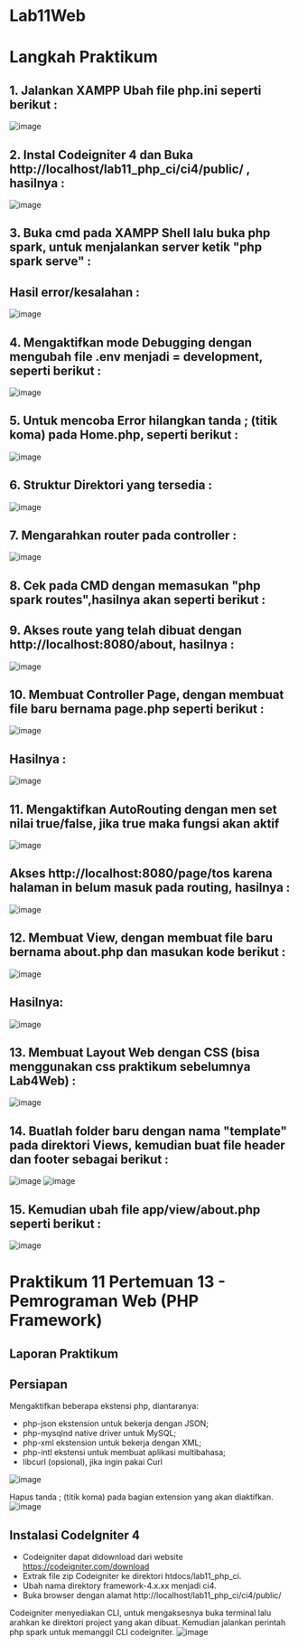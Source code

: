 # Lab11Web

# Langkah Praktikum

## 1. Jalankan XAMPP Ubah file php.ini seperti berikut :
![image](https://user-images.githubusercontent.com/83681139/175540804-cc1cdfde-ab26-4443-932b-0969e785a0f2.png)

## 2. Instal Codeigniter 4 dan Buka http://localhost/lab11_php_ci/ci4/public/ , hasilnya :
![image](https://user-images.githubusercontent.com/83681139/175540942-6c0f05e4-7db3-42c1-8c92-293a2a32c9c7.png)

## 3. Buka cmd pada XAMPP Shell lalu buka php spark, untuk menjalankan server ketik "php spark serve" :
## Hasil error/kesalahan :
![image](https://user-images.githubusercontent.com/83681139/175541104-6bd5ab9b-b4fb-4124-9ab6-351168debe53.png)

## 4. Mengaktifkan mode Debugging dengan mengubah file .env menjadi = development, seperti berikut :
![image](https://user-images.githubusercontent.com/83681139/175541717-d624c8ae-f973-43a8-a419-3d1178faaf10.png)

## 5. Untuk mencoba Error hilangkan tanda ; (titik koma) pada Home.php, seperti berikut :
![image](https://user-images.githubusercontent.com/83681139/175541809-fb387f5a-6898-4646-936a-9cae902452ee.png)

## 6. Struktur Direktori yang tersedia :
![image](https://user-images.githubusercontent.com/83681139/175541994-aa263a64-4b76-4739-8a5e-9d5223e05190.png)

## 7. Mengarahkan router pada controller :
![image](https://user-images.githubusercontent.com/83681139/175542138-39f495c5-23db-47d0-8378-452e7e7db613.png)

## 8. Cek pada CMD dengan memasukan "php spark routes",hasilnya akan seperti berikut :

## 9. Akses route yang telah dibuat dengan http://localhost:8080/about, hasilnya :
![image](https://user-images.githubusercontent.com/83681139/175542273-9dc4c127-f4e5-4e18-b08d-bab93cfa8244.png)

## 10. Membuat Controller Page, dengan membuat file baru bernama page.php seperti berikut :
![image](https://user-images.githubusercontent.com/83681139/175542321-a7bf3abe-e6c7-41c2-a309-7347440d9aa0.png)
## Hasilnya :
![image](https://user-images.githubusercontent.com/83681139/175542427-b8933a66-e5d0-4c54-929b-a4a660eaf878.png)

## 11. Mengaktifkan AutoRouting dengan men set nilai true/false, jika true maka fungsi akan aktif
![image](https://user-images.githubusercontent.com/83681139/175542822-45791b26-b9b9-4d1b-a953-fbe701cfddc0.png)
## Akses http://localhost:8080/page/tos karena halaman in belum masuk pada routing, hasilnya :
![image](https://user-images.githubusercontent.com/83681139/175543032-5e860fed-e9f7-4a92-ae71-ca78cac8cf77.png)

## 12. Membuat View, dengan membuat file baru bernama about.php dan masukan kode berikut :
![image](https://user-images.githubusercontent.com/83681139/175546012-0aeeaa25-e733-43f8-8b56-86e2756c8d6f.png)
## Hasilnya:
![image](https://user-images.githubusercontent.com/83681139/175546082-9b581240-1454-4288-82d7-9946d6725617.png)

## 13. Membuat Layout Web dengan CSS (bisa menggunakan css praktikum sebelumnya Lab4Web) :
![image](https://user-images.githubusercontent.com/83681139/175547313-771c11b6-c573-48bb-949e-6a18539a13db.png)

## 14. Buatlah folder baru dengan nama "template" pada direktori Views, kemudian buat file header dan footer sebagai berikut :
![image](https://user-images.githubusercontent.com/83681139/175547395-893fde52-fdf4-4180-b539-b518d87c4fa9.png)
![image](https://user-images.githubusercontent.com/83681139/175547453-5b8d68e6-dd5b-49f0-a3f9-23e03cbdd7ae.png)

## 15. Kemudian ubah file app/view/about.php seperti berikut :
![image](https://user-images.githubusercontent.com/83681139/175547560-b6390b1f-69d6-495e-8169-d763d005da00.png)

# Praktikum 11 Pertemuan 13 - Pemrograman Web (PHP Framework)
## Laporan Praktikum
## Persiapan
Mengaktifkan beberapa ekstensi php, diantaranya:

+ php-json ekstension untuk bekerja dengan JSON;
+ php-mysqlnd native driver untuk MySQL;
+ php-xml ekstension untuk bekerja dengan XML;
+ php-intl ekstensi untuk membuat aplikasi multibahasa;
+ libcurl (opsional), jika ingin pakai Curl

![image](https://user-images.githubusercontent.com/83681139/175549192-24369510-e7c8-46cf-8179-dc4128e439aa.png)

Hapus tanda ; (titik koma) pada bagian extension yang akan diaktifkan.
![image](https://user-images.githubusercontent.com/83681139/175549293-c9390995-78aa-4a80-b1fc-9ab98b303dd3.png)

## Instalasi CodeIgniter 4
+ Codeigniter dapat didownload dari website https://codeigniter.com/download
+ Extrak file zip Codeigniter ke direktori htdocs/lab11_php_ci.
+ Ubah nama direktory framework-4.x.xx menjadi ci4.
+ Buka browser dengan alamat http://localhost/lab11_php_ci/ci4/public/

Codeigniter menyediakan CLI, untuk mengaksesnya buka terminal lalu arahkan ke direktori project yang akan dibuat. Kemudian jalankan perintah php spark untuk memanggil CLI codeigniter.
![image](https://user-images.githubusercontent.com/83681139/175549600-8d634a5c-dcc3-4a4b-9d45-f9dfd4746179.png)






